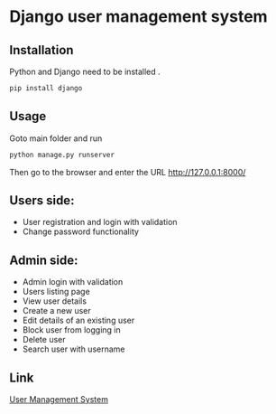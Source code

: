 # Django user management system

## Installation

Python and Django need to be installed
.

```bash
pip install django
```

## Usage
Goto main folder and run

```python
python manage.py runserver
```
Then go to the browser and enter the URL http://127.0.0.1:8000/

## Users side:
- User registration and login with validation
- Change password functionality

## Admin side:
- Admin login with validation
- Users listing page
- View user details
- Create a new user
- Edit details of an existing user
- Block user from logging in
- Delete user
- Search user with username


## Link

[User Management System](https://youtu.be/eiBwp8T3x6g)

